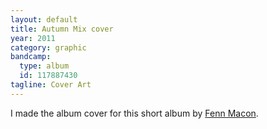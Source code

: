 ```yaml
---
layout: default
title: Autumn Mix cover
year: 2011
category: graphic
bandcamp:
  type: album
  id: 117887430
tagline: Cover Art
---
```

I made the album cover for this short album by [Fenn Macon](//fenn.in).
